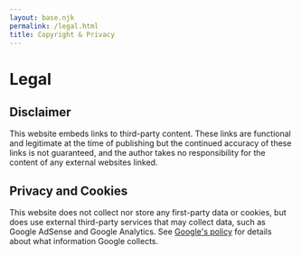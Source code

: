 ```yaml
---
layout: base.njk
permalink: /legal.html
title: Copyright & Privacy
---
```


# Legal

## Disclaimer

This website embeds links to third-party content.
These links are functional and legitimate at the time of publishing but the continued accuracy of these links is not guaranteed, and the author takes no responsibility for the content of any external websites linked.

## Privacy and Cookies

This website does not collect nor store any first-party data or cookies, but does use external third-party services that may collect data, such as Google AdSense and Google Analytics.
See [Google's policy](https://policies.google.com/technologies/partner-sites) for details about what information Google collects.
